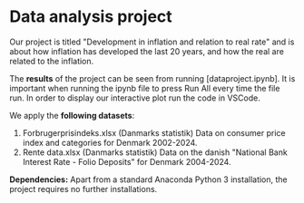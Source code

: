 # Data analysis project

Our project is titled "Development in inflation and relation to real rate" and is about how inflation has developed the last 20 years, and how the real are related to the inflation.

The **results** of the project can be seen from running [dataproject.ipynb]. It is important when running the ipynb file to press  Run All every time the file run. In order to display our interactive plot run the code in VSCode.

We apply the **following datasets**:

1. Forbrugerprisindeks.xlsx (Danmarks statistik) 
Data on consumer price index and categories for Denmark 2002-2024.
2. Rente data.xlsx (Danmarks statistik)
Data on the danish "National Bank Interest Rate - Folio Deposits" for Denmark 2004-2024.

**Dependencies:** Apart from a standard Anaconda Python 3 installation, the project requires no further installations.
